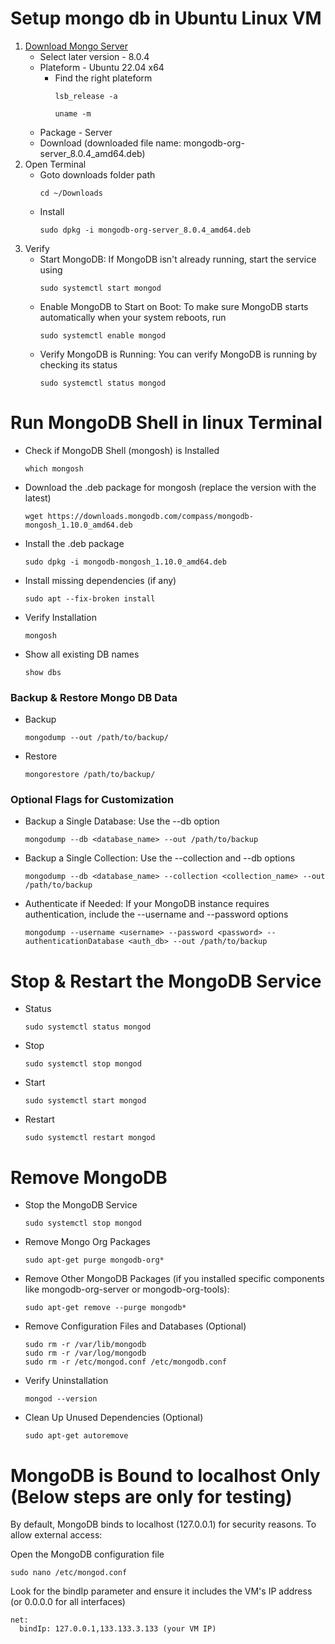 # Setup mongo db in Ubuntu Linux VM

1. [Download Mongo Server](https://www.mongodb.com/try/download/community)
   - Select later version - 8.0.4
   - Plateform - Ubuntu 22.04 x64
     - Find the right plateform
        ```
        lsb_release -a
        ```
        ```
        uname -m
        ```
   - Package - Server
   - Download (downloaded file name: mongodb-org-server_8.0.4_amd64.deb)
2. Open Terminal
   - Goto downloads folder path
        ```
        cd ~/Downloads
        ```
   - Install
        ```
        sudo dpkg -i mongodb-org-server_8.0.4_amd64.deb
        ```
3. Verify
   - Start MongoDB: If MongoDB isn't already running, start the service using
        ```
        sudo systemctl start mongod
        ```
   - Enable MongoDB to Start on Boot: To make sure MongoDB starts automatically when your system reboots, run
        ```
        sudo systemctl enable mongod
        ```
   - Verify MongoDB is Running: You can verify MongoDB is running by checking its status
        ```
        sudo systemctl status mongod
        ```

# Run MongoDB Shell in linux Terminal
-  Check if MongoDB Shell (mongosh) is Installed
    ```
    which mongosh
    ```
-  Download the .deb package for mongosh (replace the version with the latest)
    ```
    wget https://downloads.mongodb.com/compass/mongodb-mongosh_1.10.0_amd64.deb
    ```
-  Install the .deb package
    ```
    sudo dpkg -i mongodb-mongosh_1.10.0_amd64.deb
    ```
-  Install missing dependencies (if any)
    ```
    sudo apt --fix-broken install
    ```
-  Verify Installation
    ```
    mongosh
    ```
-  Show all existing DB names
    ```
    show dbs
    ```




### Backup & Restore Mongo DB Data
   - Backup
        ```
        mongodump --out /path/to/backup/
        ```
   - Restore
        ```
        mongorestore /path/to/backup/
        ```

### Optional Flags for Customization
   - Backup a Single Database: Use the --db option
        ```
        mongodump --db <database_name> --out /path/to/backup
        ```
   - Backup a Single Collection: Use the --collection and --db options
        ```
        mongodump --db <database_name> --collection <collection_name> --out /path/to/backup
        ```
   - Authenticate if Needed: If your MongoDB instance requires authentication, include the --username and --password options
        ```
        mongodump --username <username> --password <password> --authenticationDatabase <auth_db> --out /path/to/backup
        ```

# Stop & Restart the MongoDB Service
   - Status
        ```
        sudo systemctl status mongod
        ```
   - Stop
        ```
        sudo systemctl stop mongod
        ```
   - Start
        ```
        sudo systemctl start mongod
        ```
   - Restart
        ```
        sudo systemctl restart mongod
        ```

# Remove MongoDB
   - Stop the MongoDB Service
        ```
        sudo systemctl stop mongod
        ```
   - Remove Mongo Org Packages
        ```
        sudo apt-get purge mongodb-org*
        ```
   - Remove Other MongoDB Packages (if you installed specific components like mongodb-org-server or mongodb-org-tools):
        ```
        sudo apt-get remove --purge mongodb*
        ```
   - Remove Configuration Files and Databases (Optional)
        ```
        sudo rm -r /var/lib/mongodb
        sudo rm -r /var/log/mongodb
        sudo rm -r /etc/mongod.conf /etc/mongodb.conf
        ```
   - Verify Uninstallation
        ```
        mongod --version
        ```
   - Clean Up Unused Dependencies (Optional)
        ```
        sudo apt-get autoremove
        ```


# MongoDB is Bound to localhost Only (Below steps are only for testing)
By default, MongoDB binds to localhost (127.0.0.1) for security reasons. To allow external access:

Open the MongoDB configuration file

```
sudo nano /etc/mongod.conf
```

Look for the bindIp parameter and ensure it includes the VM's IP address (or 0.0.0.0 for all interfaces)

```
net:
  bindIp: 127.0.0.1,133.133.3.133 (your VM IP)
```